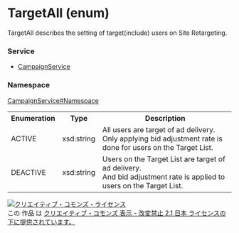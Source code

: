 # TargetAll (enum)
TargetAll describes the setting of target(include) users on Site Retargeting.

### Service
+ [CampaignService](../../services/CampaignService.md)

### Namespace
[CampaignService#Namespace](../../services/CampaignService.md#namespace)

<table>
 <tr>
  <th>Enumeration </th>
  <th>Type</th>
  <th>Description</th>
 <tr>
  <td>ACTIVE</td>
  <td>xsd:string</td>
  <td>All users are target of ad delivery.<br>Only applying bid adjustment rate is done for users on the Target List.</td>
 </tr>
 <tr>
  <td>DEACTIVE</td>
  <td>xsd:string</td>
  <td>Users on the Target List are target of ad delivery.<br>And bid adjustment rate is applied to users on the Target List.</td>
 </tr>
</table>

<a rel="license" href="http://creativecommons.org/licenses/by-nd/2.1/jp/"><img alt="クリエイティブ・コモンズ・ライセンス" style="border-width:0" src="https://i.creativecommons.org/l/by-nd/2.1/jp/88x31.png" /></a><br />この 作品 は <a rel="license" href="http://creativecommons.org/licenses/by-nd/2.1/jp/">クリエイティブ・コモンズ 表示 - 改変禁止 2.1 日本 ライセンスの下に提供されています。</a>
